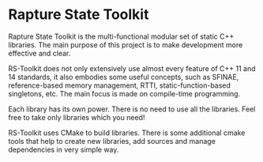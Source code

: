 # Rapture State Toolkit
Rapture State Toolkit is the multi-functional modular set of static C++ libraries.
The main purpose of this project is to make development more effective and clear.

RS-Toolkit does not only extensively use almost every feature of C++ 11 and 14 standards,
it also embodies some useful concepts, such as SFINAE, reference-based memory management,
RTTI, static-function-based singletons, etc.
The main focus is made on compile-time programming.

Each library has its own power. There is no need to use all the libraries.
Feel free to take only libraries which you need!

RS-Toolkit uses CMake to build libraries. There is some additional cmake tools that help
to create new libraries, add sources and manage dependencies in very simple way.